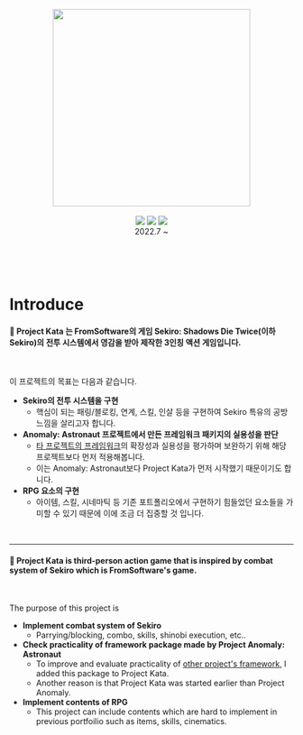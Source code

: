 <p align='center'>
  <img src='https://user-images.githubusercontent.com/31071467/179661168-487984d6-63da-47f6-ba28-cc23353756a3.png' width = 350>
  <br>
  <br>
  <img src ="https://img.shields.io/badge/Unity-100000?style=for-the-badge&logo=unity&logoColor=white">
  <img src ="https://img.shields.io/badge/C%23-239120?style=for-the-badge&logo=c-sharp&logoColor=white">
  <img src ="https://img.shields.io/badge/Windows-0078D6?style=for-the-badge&logo=windows&logoColor=white">
  <br>
  2022.7 ~
</p>

<br>
<br>
<br>

<h1>Introduce</h1>
<h4>📌 Project Kata 는 FromSoftware의 게임 Sekiro: Shadows Die Twice(이하 Sekiro)의 전투 시스템에서 영감을 받아 제작한 3인칭 액션 게임입니다.</h4>

<br>

이 프로젝트의 목표는 다음과 같습니다.

- **Sekiro의 전투 시스템을 구현**
  - 핵심이 되는 패링/블로킹, 연계, 스킬, 인살 등을 구현하여 Sekiro 특유의 공방 느낌을 살리고자 합니다.
- **Anomaly: Astronaut 프로젝트에서 만든 프레임워크 패키지의 실용성을 판단**
  - [타 프로젝트의 프레임워크](https://github.com/IgnorantSquad/anomaly-framework)의 확장성과 실용성을 평가하며 보완하기 위해 해당 프로젝트보다 먼저 적용해봅니다.
  - 이는 Anomaly: Astronaut보다 Project Kata가 먼저 시작했기 때문이기도 합니다.
- **RPG 요소의 구현**
  - 아이템, 스킬, 시네마틱 등 기존 포트폴리오에서 구현하기 힘들었던 요소들을 가미할 수 있기 때문에 이에 조금 더 집중할 것 입니다.

<br>

---

<h4>📌 Project Kata is third-person action game that is inspired by combat system of Sekiro which is FromSoftware's game.</h4>

<br>

The purpose of this project is

- **Implement combat system of Sekiro**
	- Parrying/blocking, combo, skills, shinobi execution, etc..
- **Check practicality of framework package made by Project Anomaly: Astronaut**
  - To improve and evaluate practicality of [other project's framework](https://github.com/IgnorantSquad/anomaly-framework), I added this package to Project Kata.
  - Another reason is that Project Kata was started earlier than Project Anomaly.
- **Implement contents of RPG**
	- This project can include contents which are hard to implement in previous portfoilio such as items, skills, cinematics.
